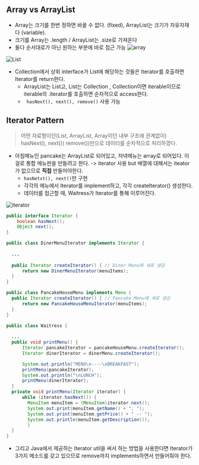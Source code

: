 

## Array vs ArrayList
- Array는 크기를 한번 정하면 바꿀 수 없다. (fixed), ArrayList는 크기가 자유자재다 (variable).
- 크기를 Array는 .length / ArrayList는 .size로 가져온다
- 둘다 순서대로가 아닌 원하는 부분에 바로 접근 가능
![array](https://user-images.githubusercontent.com/50645183/100516327-7e77d400-31c6-11eb-9d77-6e80591de8ad.PNG)

![List](https://user-images.githubusercontent.com/50645183/100517822-f3e8a200-31d0-11eb-903f-60fe97490602.PNG)

- Collection에서 상위 interface가 List에 해당하는 것들은 Iterator를 호출하면 Iterator를 return한다.
  - ArrayList는 List고, List는 Collection , Collection이면 iterable이므로 iterable의 .iterator를 호출하면 순차적으로 access한다.
  - ``` hasNext(), next(), remove()``` 사용 가능

## Iterator Pattern
> 어떤 자료형이던(List, ArrayList, Array이던 내부 구조에 관계없이) hasNext(), next()( remove())만으로 데이터를 순차적으로 처리하겠다. 

- 아침메뉴인 pancake는 ArrayList로 되어있고, 저녁메뉴는 array로 되어있다. 이걸로 통합 메뉴판을 만들려고 한다. -> iterator 사용 but
  배열에 대해서는 iteator가 없으므로 **직접** 만들어야한다.
    - ```hasNetxt(), next()```만 구현
    - 각각의 메뉴에서 Iterator를 implement하고, 각각 createIterator() 생성한다.
    - 데이터를 접근할 때, Waitress가 Iterator를 통해 이루어진다. 
    
![iterator](https://user-images.githubusercontent.com/50645183/100535527-204a0000-325d-11eb-8f24-f68a88b09550.PNG)
    
  
```java
public interface Iterator {
	boolean hasNext();
	Object next();
}
```
```java
public class DinerMenuIterator implements Iterator {
  
  ...
 
  public Iterator createIterator() { // Diner Menu에 새로 생김
      return new DinerMenuIterator(menuItems);
  }
} 
```
```java
public class PancakeHouseMenu implements Menu {
  public Iterator createIterator() { // Pancake Menu에 새로 생김
      return new PancakeHouseMenuIterator(menuItems);
  }
}
```
```java
public class Waitress {
  
  ...
  public void printMenu() { 
      Iterator pancakeIterator = pancakeHouseMenu.createIterator();
      Iterator dinerIterator = dinerMenu.createIterator();

      System.out.println("MENU\n----\nBREAKFAST");
      printMenu(pancakeIterator);
      System.out.println("\nLUNCH");
      printMenu(dinerIterator);
  }
  private void printMenu(Iterator iterator) {
      while (iterator.hasNext()) {
        MenuItem menuItem = (MenuItem)iterator.next();
        System.out.print(menuItem.getName() + ", ");
        System.out.print(menuItem.getPrice() + " -- ");
        System.out.println(menuItem.getDescription());
		}
  }
}
```  

- 그리고 Java에서 제공하는 Iterator util을 써서 하는 방법을 사용한다면 Iterator가 3가지 메소드를 갖고 있으므로
  remove까지 implements하면서 만들어줘야 한다.
